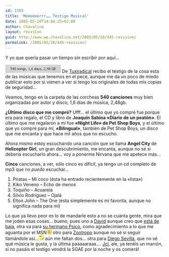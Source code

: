```yaml
---
id: 1385
title: 'Memeeeerrr…… Testigo Musical'
date: 2005-05-20T14:04:25+02:00
author: Chavalina
layout: revision
guid: http://www.wp.chavalina.net/2005/05/20/445-revision/
permalink: /2005/05/20/445-revision/
---
```

Y yo que quería pasar un tiempo sin escribir por aquí…

<img class="imgizqda" src="/imagenes/fotos/mi-itunes.jpg" alt="Mi iTunes: 540 canciones, 1,6 días de m&uacute;sica" /> De <a href="http://tuxiradical.bitacoras.com/index.php?id=155" target="_blank">Tuxiradical</a> recibo el testigo de la cosa esta de las m&uacute;sicas que tenemos en el pecé, aunque me da un poco de miedo publicar esto por si vienen a ver si tengo los originales de todas mis copias de seguridad…

Veamos, tengo en la carpeta de las corcheas **540 canciones** muy bien organizadas por autor y disco, 1,6 días de m&uacute;sica, 2,48gb.

**&iquest;&Uacute;ltimo disco que me compré?** Ufff… el &uacute;ltimo que yo compré fue porque era para regalo, el CD y libro de **Joaquín Sabina «Diario de un peatón»**. El &uacute;ltimo que me regalaron a mí fue **«Night Life» de Pet Shop Boys**, y el &uacute;ltimo que yo compré para mí, **«Bilingual»**, también de Pet Shop Boys, un disco que me encanta y que hace mil a&ntilde;os que no escucho.

Ahora mismo estoy escuchando una canción que se llama **Angel City** de **Helicopter Girl**, un gran descubrimiento, me encanta, aunque no sé si debería escucharlo ahora… voy a ponerme Nirvana que me apetece más…

**Cinco** canciones, a ver, sólo cinco es difícil, ya tengo un cd completo de mp3 que no _puedo_ escuchar…

  1. Piratas &#8211; Mi coco (ésta ha entrado recientemente en la «lista»)
  2. Kiko Veneno &#8211; Echo de menos
  3. Toqui&ntilde;o &#8211; Acuarela
  4. Silvio Rodríguez &#8211; Ojalá
  5. Elton John &#8211; The One (esta simplemente es mi favorita, aunque no significa nada para mí)

Lo que ya llevo peor es lo de mandarle esto a no se cuánta gente, mira que me joden esas cosas… bueno, pues uno a <a href="http://blog.davidmartinez.net/" target="_blank">David</a> aunque creo que <a href="http://blog.davidmartinez.net/es/archivos/personal/pausa_por_tendinitis.php" target="_blank">está de baja</a>, otra va para <a href="http://www.psico.bitacoras.com/" target="_blank">su hermano Psico</a>, como agradecimiento a lo que me aguanta por el MSN![emo](/imagenes/emoticonos/sonrisa.gif) otro para <a href="http://mundogeek.net/" target="_blank">Zootropo</a> aunque no sé si seguir llamándole así…![emo](/imagenes/emoticonos/pensativo.gif) a&uacute;n me faltan dos… otra para <a href="http://neuromancer.dif.um.es/blog/" target="_blank">Diego Sevilla</a>, que no sé qué m&uacute;sica le gusta, y la &uacute;ltima paaaaaraaa…. <a href="http://jcl.scenesp.org/blog.php" target="_blank">Jcl</a>, ale, ya tenéis un marrón, si no pasáis el testigo vendrá la SGAE por la noche y os comerá!